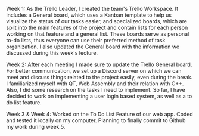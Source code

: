 Week 1:
As the Trello Leader, I created the team's Trello Workspace. It includes a General board, which uses a Kanban template to help us visualize the status of our tasks easier, and specialized boards, which are split into the main features of the project and contain lists for each person working on that feature and a general list. These boards serve as personal to-do lists, thus everyone can use their preferred method of task organization. 
I also updated the General board with the information we discussed during this week's lecture.   

Week 2: 
After each meeting I made sure to update the Trello General board. For better communication, we set up a Discord server on which we can meet and discuss things related to the project easily, even during the break. I familiarized myself with QT, Web Assembly and their relation with C++. Also, I did some research on the tasks I need to implement. So far, I have decided to work on implementing a user login based system, as well as a to do list feature. 

Week 3 & Week 4:
Worked on the To Do List Feature of our web app. Coded and tested it locally on my computer. Planning to finally commit to Github my work during week 5.
